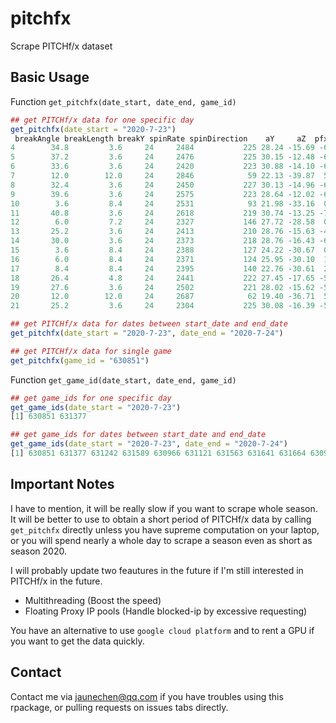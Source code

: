# pitchfx
Scrape PITCHf/x dataset

## Basic Usage
Function `get_pitchfx(date_start, date_end, game_id)`
```r
## get PITCHf/x data for one specific day
get_pitchfx(date_start = "2020-7-23")
 breakAngle breakLength breakY spinRate spinDirection    aY     aZ  pfxX  pfxZ    pX   pZ   vX0     vY0   vZ0      x      y    x0    y0   z0
4        34.8         3.6     24     2484           225 28.24 -15.69 -6.45  8.38 -1.16 3.06  7.50 -138.72 -3.51 161.39 156.25 -3.05 50.00 5.37
5        37.2         3.6     24     2476           225 30.15 -12.48 -6.02  9.91 -1.17 2.75  7.60 -139.77 -4.48 161.51 164.40 -3.13 50.01 5.19
6        33.6         3.6     24     2420           223 30.88 -14.10 -6.40  9.04  0.48 2.07 11.55 -140.29 -6.00  98.62 182.79 -2.85 50.00 5.15
7        12.0        12.0     24     2846            59 22.13 -39.87  5.64 -5.65 -0.41 1.85  4.69 -116.06  0.32 132.70 188.77 -3.19 50.00 5.52
8        32.4         3.6     24     2450           227 30.13 -14.96 -6.06  8.68 -0.19 2.41  9.90 -139.63 -4.47 124.35 173.83 -2.99 50.00 5.01
9        39.6         3.6     24     2575           223 28.64 -12.02 -6.57 10.02 -0.17 1.50  9.85 -140.20 -8.43 123.61 198.30 -2.86 50.01 5.31
10        3.6         8.4     24     2531            93 21.98 -33.16  0.73 -0.60 -0.33 2.34  7.04 -126.31 -0.96 129.58 175.55 -3.23 50.00 5.36
11       40.8         3.6     24     2618           219 30.74 -13.25 -7.08  9.42 -0.61 2.64  9.14 -140.60 -4.99 140.08 167.47 -2.97 50.00 5.29
12        6.0         7.2     24     2327           146 27.72 -28.58  0.78  2.21 -0.05 2.27  7.47 -127.13 -1.83 118.76 177.37 -3.13 50.00 5.29
13       25.2         3.6     24     2413           210 28.76 -15.63 -4.99  8.48  0.43 3.81 10.90 -138.30 -1.71 100.52 135.85 -2.90 50.01 5.48
14       30.0         3.6     24     2373           218 28.76 -16.43 -6.44  8.10  0.68 2.36 12.28 -138.03 -4.45  91.21 175.04 -2.98 50.00 5.09
15        3.6         8.4     24     2388           127 24.22 -30.67  0.19  0.92  0.63 0.52  9.31 -126.40 -5.41  93.14 224.77 -3.12 50.00 5.13
16        6.0         8.4     24     2371           124 25.95 -30.10  1.02  1.30  0.71 0.99  8.87 -126.01 -4.39  89.76 211.99 -2.99 50.01 5.19
17        8.4         8.4     24     2395           140 22.76 -30.61  2.32  0.97 -0.06 2.85  6.54 -125.17 -0.74 119.21 161.73 -3.00 50.00 5.64
18       26.4         4.8     24     2441           222 27.45 -17.65 -5.25  7.49 -1.63 2.72  6.11 -137.65 -3.13 179.05 165.21 -3.18 50.01 5.06
19       27.6         3.6     24     2502           221 28.02 -15.62 -5.21  8.31 -0.30 2.80  8.98 -139.45 -4.25 128.53 163.12 -2.87 50.00 5.36
20       12.0        12.0     24     2687            62 19.40 -36.71  5.65 -3.48  0.31 0.13  5.91 -113.03 -3.53 105.19 235.38 -3.07 50.01 5.37
21       25.2         3.6     24     2304           225 30.08 -16.39 -5.35  8.08  0.39 2.36 10.73 -138.70 -4.95 102.04 175.04 -2.83 50.00 5.26

## get PITCHf/x data for dates between start_date and end_date
get_pitchfx(date_start = "2020-7-23", date_end = "2020-7-24")

## get PITCHf/x data for single game
get_pitchfx(game_id = "630851")

```

Function `get_game_id(date_start, date_end, game_id)`
```r
## get game_ids for one specific day
get_game_ids(date_start = "2020-7-23")
[1] 630851 631377

## get game_ids for dates between start_date and end_date
get_game_ids(date_start = "2020-7-23", date_end = "2020-7-24")
[1] 630851 631377 631242 631589 630966 631121 631563 631641 631664 630941 631514 630989 631091 631438 631378 631182
```

## Important Notes

I have to mention, it will be really slow if you want to scrape whole season. It will be better to use to obtain a short period of PITCHf/x data by calling `get_pitchfx` directly unless you have supreme computation on your laptop, or you will spend nearly a whole day to scrape a season even as short as season 2020.

I will probably update two feautures in the future if I'm still interested in PITCHf/x in the future.
- Multithreading (Boost the speed)
- Floating Proxy IP pools (Handle blocked-ip by excessive requesting)

You have an alternative to use `google cloud platform` and to rent a GPU if you want to get the data quickly.

## Contact 
Contact me via jaunechen@qq.com if you have troubles using this rpackage, or pulling requests on issues tabs directly. 
